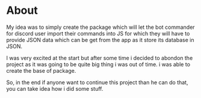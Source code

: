 # About

My idea was to simply create the package which will let the bot commander for discord user import their commands into JS for which they will have to provide JSON data which can be get from the app as it store its database in JSON.

I was very excited at the start but after some time i decided to abondon the project as it was going to be quite big thing i was out of time. i was able to create the base of package.

So, in the end if anyone want to continue this project than he can do that, you can take idea how i did some stuff. 